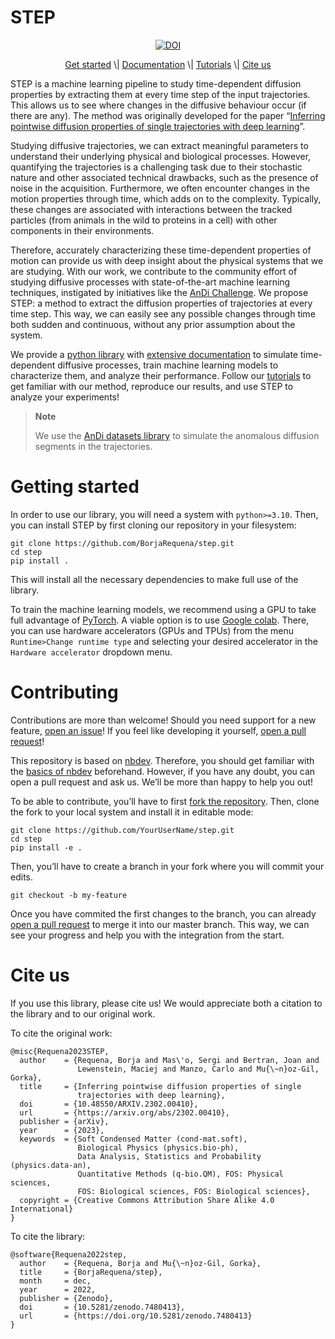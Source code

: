 # STEP

<!-- WARNING: THIS FILE WAS AUTOGENERATED! DO NOT EDIT! -->
<p style="text-align:center">
<a href="https://doi.org/10.5281/zenodo.7480413"><img src="https://zenodo.org/badge/DOI/10.5281/zenodo.7480413.svg" alt="DOI"></a>
</p>
<p style="text-align:center">
<a href="#getting-started">Get started</a> \|
<a href="https://borjarequena.github.io/step/">Documentation</a> \|
<a href="https://borjarequena.github.io/step/tutorials/index_tutorials.html">Tutorials</a>
\| <a href="#cite-us">Cite us</a>
</p>

STEP is a machine learning pipeline to study time-dependent diffusion
properties by extracting them at every time step of the input
trajectories. This allows us to see where changes in the diffusive
behaviour occur (if there are any). The method was originally developed
for the paper “[Inferring pointwise diffusion properties of single
trajectories with deep learning](https://arxiv.org/abs/2302.00410)”.

Studying diffusive trajectories, we can extract meaningful parameters to
understand their underlying physical and biological processes. However,
quantifying the trajectories is a challenging task due to their
stochastic nature and other associated technical drawbacks, such as the
presence of noise in the acquisition. Furthermore, we often encounter
changes in the motion properties through time, which adds on to the
complexity. Typically, these changes are associated with interactions
between the tracked particles (from animals in the wild to proteins in a
cell) with other components in their environments.

Therefore, accurately characterizing these time-dependent properties of
motion can provide us with deep insight about the physical systems that
we are studying. With our work, we contribute to the community effort of
studying diffusive processes with state-of-the-art machine learning
techniques, instigated by initiatives like the [AnDi
Challenge](https://www.nature.com/articles/s41467-021-26320-w). We
propose STEP: a method to extract the diffusion properties of
trajectories at every time step. This way, we can easily see any
possible changes through time both sudden and continuous, without any
prior assumption about the system.

We provide a [python library](https://github.com/BorjaRequena/step) with
[extensive documentation](https://borjarequena.github.io/step/) to
simulate time-dependent diffusive processes, train machine learning
models to characterize them, and analyze their performance. Follow our
[tutorials](https://borjarequena.github.io/step/tutorials/index_tutorials.html)
to get familiar with our method, reproduce our results, and use STEP to
analyze your experiments!

<div>

> **Note**
>
> We use the [AnDi datasets
> library](https://andichallenge.github.io/andi_datasets/) to simulate
> the anomalous diffusion segments in the trajectories.

</div>

# Getting started

In order to use our library, you will need a system with `python>=3.10`.
Then, you can install STEP by first cloning our repository in your
filesystem:

    git clone https://github.com/BorjaRequena/step.git
    cd step
    pip install .

This will install all the necessary dependencies to make full use of the
library.

To train the machine learning models, we recommend using a GPU to take
full advantage of [PyTorch](https://pytorch.org/). A viable option is to
use [Google colab](https://colab.research.google.com/). There, you can
use hardware accelerators (GPUs and TPUs) from the menu
`Runtime>Change runtime type` and selecting your desired accelerator in
the `Hardware accelerator` dropdown menu.

# Contributing

Contributions are more than welcome! Should you need support for a new
feature, [open an
issue](https://github.com/BorjaRequena/step/issues/new/choose)! If you
feel like developing it yourself, [open a pull
request](https://github.com/BorjaRequena/step/compare)!

This repository is based on [nbdev](https://nbdev.fast.ai/). Therefore,
you should get familiar with the [basics of
nbdev](https://nbdev.fast.ai/getting_started.html) beforehand. However,
if you have any doubt, you can open a pull request and ask us. We’ll be
more than happy to help you out!

To be able to contribute, you’ll have to first [fork the
repository](https://github.com/BorjaRequena/step/fork). Then, clone the
fork to your local system and install it in editable mode:

    git clone https://github.com/YourUserName/step.git
    cd step
    pip install -e .

Then, you’ll have to create a branch in your fork where you will commit
your edits.

    git checkout -b my-feature

Once you have commited the first changes to the branch, you can already
[open a pull request](https://github.com/BorjaRequena/step/compare) to
merge it into our master branch. This way, we can see your progress and
help you with the integration from the start.

# Cite us

If you use this library, please cite us! We would appreciate both a
citation to the library and to our original work.

To cite the original work:

    @misc{Requena2023STEP,
      author    = {Requena, Borja and Mas\'o, Sergi and Bertran, Joan and
                   Lewenstein, Maciej and Manzo, Carlo and Mu{\~n}oz-Gil, Gorka},
      title     = {Inferring pointwise diffusion properties of single
                   trajectories with deep learning},
      doi       = {10.48550/ARXIV.2302.00410},
      url       = {https://arxiv.org/abs/2302.00410},
      publisher = {arXiv},
      year      = {2023},
      keywords  = {Soft Condensed Matter (cond-mat.soft),
                   Biological Physics (physics.bio-ph),
                   Data Analysis, Statistics and Probability (physics.data-an),
                   Quantitative Methods (q-bio.QM), FOS: Physical sciences,
                   FOS: Biological sciences, FOS: Biological sciences},
      copyright = {Creative Commons Attribution Share Alike 4.0 International}
    }

To cite the library:

    @software{Requena2022step,
      author    = {Requena, Borja and Mu{\~n}oz-Gil, Gorka},
      title     = {BorjaRequena/step},
      month     = dec,
      year      = 2022,
      publisher = {Zenodo},
      doi       = {10.5281/zenodo.7480413},
      url       = {https://doi.org/10.5281/zenodo.7480413}
    }
